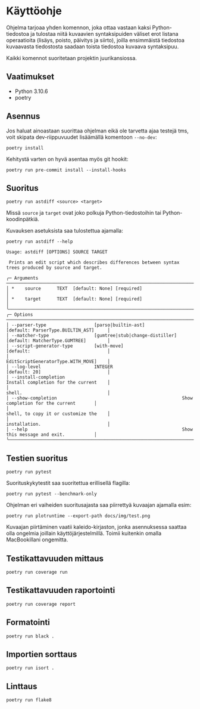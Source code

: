 # Käyttöohje

Ohjelma tarjoaa yhden komennon, joka ottaa vastaan kaksi Python-tiedostoa ja tulostaa niitä kuvaavien syntaksipuiden väliset erot listana operaatioita (lisäys, poisto, päivitys ja siirto), joilla ensimmäistä tiedostoa kuvaavasta tiedostosta saadaan toista tiedostoa kuvaava syntaksipuu.

Kaikki komennot suoritetaan projektin juurikansiossa.

## Vaatimukset

- Python 3.10.6
- poetry

## Asennus

Jos haluat ainoastaan suorittaa ohjelman eikä ole tarvetta ajaa testejä tms, voit skipata dev-riippuvuudet lisäämällä komentoon `--no-dev`:

```
poetry install
```

Kehitystä varten on hyvä asentaa myös git hookit:

```
poetry run pre-commit install --install-hooks
```

## Suoritus

```
poetry run astdiff <source> <target>
```

Missä `source` ja `target` ovat joko polkuja Python-tiedostoihin tai Python-koodinpätkiä.

Kuvauksen asetuksista saa tulostettua ajamalla:

```
poetry run astdiff --help
```

```
Usage: astdiff [OPTIONS] SOURCE TARGET

 Prints an edit script which describes differences between syntax trees produced by source and target.

╭─ Arguments ───────────────────────────────────────────────────────────────────────────────────────────╮
│ *    source      TEXT  [default: None] [required]                                                     │
│ *    target      TEXT  [default: None] [required]                                                     │
╰───────────────────────────────────────────────────────────────────────────────────────────────────────╯
╭─ Options ─────────────────────────────────────────────────────────────────────────────────────────────╮
│ --parser-type                  [parso|builtin-ast]              [default: ParserType.BUILTIN_AST]     │
│ --matcher-type                 [gumtree|stub|change-distiller]  [default: MatcherType.GUMTREE]        │
│ --script-generator-type        [with-move]                      [default:                             │
│                                                                 EditScriptGeneratorType.WITH_MOVE]    │
│ --log-level                    INTEGER                          [default: 20]                         │
│ --install-completion                                            Install completion for the current    │
│                                                                 shell.                                │
│ --show-completion                                               Show completion for the current       │
│                                                                 shell, to copy it or customize the    │
│                                                                 installation.                         │
│ --help                                                          Show this message and exit.           │
╰───────────────────────────────────────────────────────────────────────────────────────────────────────╯
```

## Testien suoritus

```
poetry run pytest
```

Suorituskykytestit saa suoritettua erillisellä flagilla:

```
poetry run pytest --benchmark-only
```

Ohjelman eri vaiheiden suoritusajasta saa piirrettyä kuvaajan ajamalla esim:

```
poetry run plotruntime --export-path docs/img/test.png
```

Kuvaajan piirtäminen vaatii kaleido-kirjaston, jonka asennuksessa saattaa olla ongelmia joillain käyttöjärjestelmillä. Toimii kuitenkin omalla MacBookillani ongemitta.

## Testikattavuuden mittaus

```
poetry run coverage run
```

## Testikattavuuden raportointi

```
poetry run coverage report
```

## Formatointi

```
poetry run black .
```

## Importien sorttaus

```
poetry run isort .
```

## Linttaus

```
poetry run flake8
```
